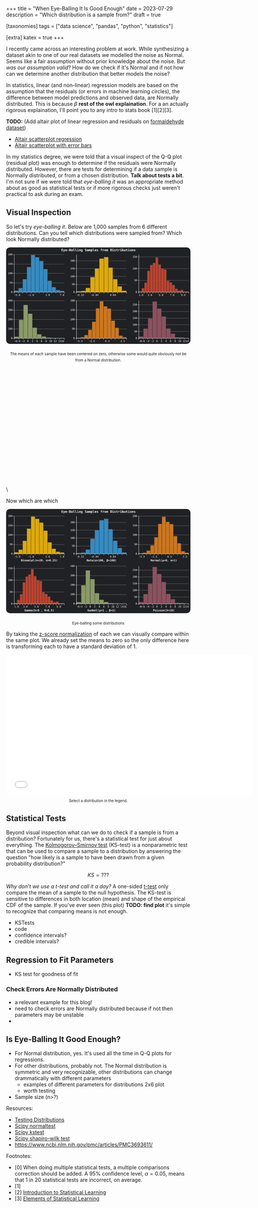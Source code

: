 +++
title = "When Eye-Balling It Is Good Enough"
date = 2023-07-29
description = "Which distribution is a sample from?"
draft = true

[taxonomies]
tags = ["data science", "pandas", "python", "statistics"]

[extra]
katex = true
+++

I recently came across an interesting problem at work.  While synthesizing a dataset akin to
one of our real datasets we modelled the noise as Normal.   Seems like a fair assumption without
prior knowledge about the noise.  But _was our assumption valid_?  How do we check if it's Normal
and if not how can we determine another distribution that better models the noise?

In statistics, linear (and non-linear) regression models are based on the assumption that the
residuals (or errors in machine learning circles), the difference between model predictions and
observed data, are Normally distributed.  This is because $\beta$ **rest of the owl explaination**.  For a an actually rigorous
explaination, I'll point you to any intro to stats book [1][2][3].

**TODO:** (Add altair plot of linear regression and residuals on [formaldehyde dataset](https://rowannicholls.github.io/R/data/datasets/Formaldehyde.html))
- [Altair scatterplot regression](https://altair-viz.github.io/gallery/poly_fit_regression.html)
- [Altair scatterplot with error bars](https://altair-viz.github.io/gallery/simple_scatter_with_errorbars.html)

In my statistics degree, we were told that a visual inspect of the Q-Q plot (residual plot) was enough
to determine if the residuals were Normally distributed.  However, there are tests for determining if
a data sample is Normally distributed, or from a chosen distribution. **Talk about tests a bit**.
I'm not sure if we were told that _eye-balling it_ was an appropriate method about as good as statistical
tests or if more rigorous checks just weren't practical to ask during an exam.

## Visual Inspection
So let's try _eye-balling it_.  Below are 1,000 samples from 6 different distributions.  Can you tell
which distributions were sampled from?  Which look Normally distributed?

<p style="text-align:center;">
    <img
        src="/assets/eye_balling_it/eye-balling-distributions-1000.svg"
        style="border:0px #ffffff none; border-radius: 10px;"
        alt="eye-balling some distributions"
    >
</p>
<center>
    <font size="1">
        The means of each sample have been centered on zero, otherwise some would quite obviously not
        be from a Normal distribution.
    </font>
</center>

\
\
\
\
\
\
\
\
\
\
\
\
\
\
\
\
\
\
\
\

Now which are which

<p style="text-align:center;">
    <img
        src="/assets/eye_balling_it/distributions-revealed-1000.svg"
        style="border:0px #ffffff none; border-radius: 10px;"
        alt="eye-balling some distributions"
    >
</p>
<center>
    <font size="1">Eye-balling some distributions</font>
</center>

By taking the [z-score normalization](https://en.wikipedia.org/wiki/Standard_score) of each we can visually
compare within the same plot.  We already set the means to zero so the only difference here is transforming
each to have a standard deviation of 1.

<center>
    <iframe
        src="/assets/eye_balling_it/normalized-combined-1000.html"
        style="border:0px #ffffff none; border-radius: 10px;"
        name="myiFrame"
        scrolling="no"
        frameborder="1"
        marginheight="0px"
        marginwidth="0px"
        height="385px"
        width="675px"
        allowfullscreen>
    </iframe>
</center>
<center>
    <font size="1">Select a distribution in the legend.</font>
</center>


## Statistical Tests
Beyond visual inspection what can we do to check if a sample is from a distribution?  Fortunately for us,
there's a statistical test for just about everything.  The [Kolmogorov–Smirnov test](https://en.wikipedia.org/wiki/Kolmogorov%E2%80%93Smirnov_test)
(KS-test) is a nonparametric test that can be used to compare a sample to a distribution by answering the
question "how likely is a sample to have been drawn from a given probability distribution?"

$$KS = ???$$

_Why don't we use a t-test and call it a day?_  A one-sided [t-test](https://en.wikipedia.org/wiki/Student%27s_t-test)
only compare the mean of a sample to the null hypothesis.  The KS-test is sensitive to differences in
both location (mean) and shape of the empirical CDF of the sample.  If you've ever seen (this plot)
**TODO: find plot** it's simple to recognize that comparing means is not enough.

- KSTests
- code
- confidence intervals?
- credible intervals?

## Regression to Fit Parameters
- KS test for goodness of fit

### Check Errors Are Normally Distributed
- a relevant example for this blog!
- need to check errors are Normally distributed because if not then parameters may be unstable
-

## Is Eye-Balling It Good Enough?
- For Normal distribution, yes.  It's used all the time in Q-Q plots for regressions.
- For other distributions, probably not.  The Normal distribution is symmetric and very recognizable,
    other distributions can change drammatically with different parameters
    - examples of different parameters for distributions 2x6 plot
    - worth testing
- Sample size (n>?)

Resources:
- [Testing Distributions](https://datascienceinpractice.github.io/tutorials/11-TestingDistributions.html)
- [Scipy normaltest](https://docs.scipy.org/doc/scipy/reference/generated/scipy.stats.normaltest.html#scipy.stats.normaltest)
- [Scipy kstest](https://docs.scipy.org/doc/scipy/reference/generated/scipy.stats.kstest.html#scipy.stats.kstest)
- [Scipy shapiro-wilk test](www.google.com)
- https://www.ncbi.nlm.nih.gov/pmc/articles/PMC3693611/

Footnotes:
- [0] When doing multiple statistical tests, a multiple comparisons correction should be added.
    A 95% confidence level, $\alpha=0.05$, means that 1 in 20 statistical tests are incorrect, on average.
- [1]
- [2] [Introduction to Statistical Learning](https://www.statlearning.com/)
- [3] [Elements of Statistical Learning](https://hastie.su.domains/Papers/ESLII.pdf)
